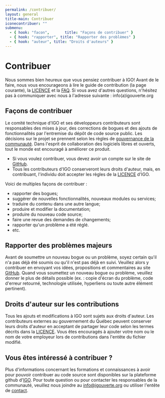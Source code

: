 ```yaml
---
permalink: /contribuer/
layout: general
title-main: Contribuer
iconecontribuer: ""
submenu:
  - { hook: "facon",       title: "Façons de contribuer" }
  - { hook: "rapporter", title: "Rapporter des problèmes" }
  - { hook: "auteur", title: "Droits d'auteurs" }
---
```



# Contribuer 
Nous sommes bien heureux que vous pensiez contribuer à IGO!
Avant de le faire, nous vous encourageons à lire le guide de contribution (la page courante), la [LICENCE](https://raw.githubusercontent.com/infra-geo-ouverte/igo2/master/LICENCE.txt) et la [FAQ](/faq/).
Si vous avez d'autres questions, n'hésitez pas à communiquer avec nous à l'adresse suivante : info(a)igouverte.org

<a id="facon"></a>
## Façons de contribuer
Le comité technique d'IGO et ses développeurs contributeurs sont responsables des mises à jour, des corrections de bogues et des ajouts de fonctionnalités par l'entremise du dépôt de code source public.
Les décisions sur le projet se prennent selon les règles de  [gouvernance de la communauté](/communaute).
Dans l'esprit de collaboration des logiciels libres et ouverts, tout le monde est encouragé à améliorer ce produit.

- Si vous voulez contribuer, vous devez avoir un compte sur le site de [GitHub](http://github.com).
- Tous les contributeurs d'IGO conserveront leurs droits d'auteur, mais, en contribuant, l'individu doit accepter les règles de la [LICENCE](https://raw.githubusercontent.com/infra-geo-ouverte/igo2/master/LICENCE.txt) d'IGO.

Voici de multiples façons de contribuer :

- rapporter des bogues;
- suggérer de nouvelles fonctionnalités, nouveaux modules ou services;
- traduire du contenu dans une autre langue;
- produire et modifier la documentation;
- produire du nouveau code source;
- faire une revue des demandes de changements;
- rapporter qu'un problème a été réglé.
- etc.

<a id="rapporter"></a>
## Rapporter des problèmes majeurs
Avant de soumettre un nouveau bogue ou un problème, soyez certain qu'il n'a pas déjà été soumis ou qu'il n'est pas déjà en suivi. Veuillez alors y contribuer en envoyant vos idées, propositions et commentaires au site [GitHub](https://github.com/infra-geo-ouverte/igo2). 
Quand vous soumettez un nouveau bogue ou problème, veuillez donner le plus de détails possible (ex. : copie d'écran du problème, code d'erreur retourné, technologie utilisée, hyperliens ou toute autre élément pertinent).  


<a id="auteur"></a>
## Droits d'auteur sur les contributions
Tous les ajouts et modifications à IGO sont sujets aux droits d'auteur. Les contributeurs externes au gouvernement du Québec peuvent conserver leurs droits d'auteur en acceptant de partager leur code selon les termes décrits dans la [LICENCE](https://raw.githubusercontent.com/infra-geo-ouverte/igo2/master/LICENCE.txt).
Vous êtes encouragés à ajouter votre nom ou le nom de votre employeur lors de contributions dans l'entête du fichier modifié.

<a id="contribution"></a>
## Vous êtes intéressé à contribuer ?

Plus d'informations concernant les formations et connaissances à avoir pour pouvoir contribuer au code source sont disponibles sur la plateforme github d'[IGO](https://github.com/infra-geo-ouverte/igo2/wiki). Pour toute question ou pour contacter les responsables de la communauté, veuillez nous joindre au info@igouverte.org ou utiliser l'entête de [contact](https://www.igouverte.org/contribuer/#footer).